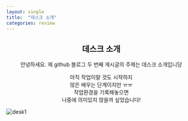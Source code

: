 ```yaml
---
layout: single
title:  "데스크 소개"
categories: review
---
```


## <center>데스크 소개</center>
<center>
안녕하세요. 제 github 블로그   
두 번째 게시글의 주제는 데스크 소개입니당
</center>
<center>
   
아직 작업이랄 것도 시작하지   
않은 배우는 단계이지만 ㅠㅠ   
작업환경을 기록해놓으면   
나중에 의미있지 않을까 싶었습니다!   
</center>

![desk1](/images/2024-07-27/1.jpg)

